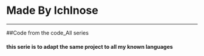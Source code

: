 # Made By IchInose
-----
##Code from the code_All series
#### this serie is to adapt the same project to all my known languages

